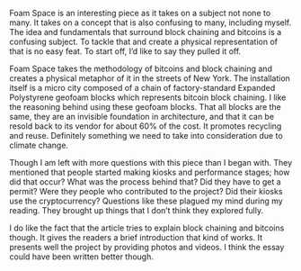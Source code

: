Foam Space is an interesting piece as it takes on a subject not none to many. It takes on a concept that is also confusing to many, including myself. The idea and fundamentals that surround block chaining and bitcoins is a confusing subject. To tackle that and create a physical representation of that is no easy feat. To start off, I’d like to say they pulled it off.

Foam Space takes the methodology of bitcoins and block chaining and creates a physical metaphor of it in the streets of New York. The installation itself is a micro city composed of a chain of factory-standard Expanded Polystyrene geofoam blocks which represents bitcoin block chaining. I like the reasoning behind using these geofoam blocks. That all blocks are the same, they are an invisible foundation in architecture, and that it can be resold back to its vendor for about 60% of the cost. It promotes recycling and reuse. Definitely something we need to take into consideration due to climate change.

Though I am left with more questions with this piece than I began with. They mentioned that people started making kiosks and performance stages; how did that occur? What was the process behind that? Did they have to get a permit? Were they people who contributed to the project? Did their kiosks use the cryptocurrency? Questions like these plagued my mind during my reading. They brought up things that I don’t think they explored fully.

I do like the fact that the article tries to explain block chaining and bitcoins though. It gives the readers a brief introduction that kind of works. It presents well the project by providing photos and videos. I think the essay could have been written better though. 
